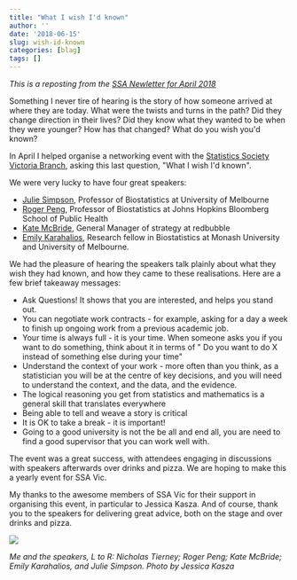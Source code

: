 ```yaml
---
title: "What I wish I'd known"
author: ''
date: '2018-06-15'
slug: wish-id-known
categories: [blag]
tags: []
---
```


_This is a reposting from the [SSA Newletter for April 2018](http://www.statsoc.org.au/general/what-i-wish-id-known/)_

Something I never tire of hearing is the story of how someone arrived at where
they are today. What were the twists and turns in the path? Did they change
direction in their lives? Did they know what they wanted to be when they were
younger? How has that changed? What do you wish you'd known?

In April I helped organise a networking event with the [Statistics Society Victoria Branch](http://www.statsoc.org.au/branches/victoria/), asking this last question, "What I wish I'd known". 

We were very lucky to have four great speakers:

- [Julie Simpson](https://findanexpert.unimelb.edu.au/display/person28836), 
Professor of Biostatistics at University of Melbourne
- [Roger Peng](http://www.biostat.jhsph.edu/~rpeng/), Professor of 
Biostatistics at Johns Hopkins Bloomberg School of Public Health
- [Kate McBride](https://au.linkedin.com/in/kate-mcbride-420a53b), General 
Manager of strategy at redbubble
- [Emily Karahalios](https://research.monash.edu/en/persons/emily-karahalios), 
Research fellow in Biostatistics at Monash University and University of Melbourne.

We had the pleasure of hearing the speakers talk plainly about what they wish 
they had known, and how they came to these realisations. Here are a few brief 
takeaway messages:

- Ask Questions! It shows that you are interested, and helps you stand out.
- You can negotiate work contracts - for example, asking for a day a week to 
finish up ongoing work from a previous academic job.
- Your time is always full - it is your time. When someone asks you if you want 
to do something, think about it in terms of " Do you want to do X instead of 
something else during your time"
- Understand the context of your work - more often than you think, as a 
statistician you will be at the centre of key decisions, and you will need to 
understand the context, and the data, and the evidence.
- The logical reasoning you get from statistics and mathematics is a general 
skill that translates everywhere
- Being able to tell and weave a story is critical
- It is OK to take a break - it is important!
- Going to a good university is not the be all and end all, you are need to 
find a good supervisor that you can work well with.

The event was a great success, with attendees engaging in discussions with 
speakers afterwards over drinks and pizza. We are hoping to make this a yearly 
event for SSA Vic.

My thanks to the awesome members of SSA Vic for their support in organising this
event, in particular to Jessica Kasza. And of course, thank you to the speakers
for delivering great advice, both on the stage and over drinks and pizza.

![](https://njtierney.updog.co/img/what-i-wish-id-known.jpg)<!-- -->

_Me and the speakers, L to R: Nicholas Tierney; Roger Peng; Kate McBride; Emily Karahalios, and Julie Simpson. Photo by Jessica Kasza_
